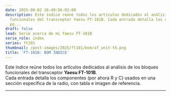```yaml
---
date: 2025-08-02 16:49:56-03:00
description: Este índice reúne todos los artículos dedicados al análisis de los bloques
  funcionales del transceptor Yaesu FT-101B. Cada entrada detalla los componentes
  po...
draft: false
lead: Serie acerca de mi Yaesu FT-101B
serie_role: index
series: ft101
thumbnail: /post-images/2025/ft101/bom/af_unit-th.png
title: 'FT-101B: BOM ÍNDICE'
---
```


Este índice reúne todos los artículos dedicados al análisis de los bloques funcionales del transceptor **Yaesu FT-101B**.  
Cada entrada detalla los componentes (por ahora R y C)  usados en una sección específica de la radio, con tabla e imagen de referencia.

---

